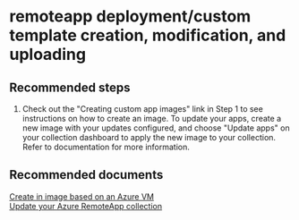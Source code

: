 <properties
	pageTitle="remoteapp deployment/custom template creation, modification, and uploading"
	description="remoteapp deployment/custom template creation, modification, and uploading"
	service="microsoft.remoteapp"
	resource=""
	authors="aashu"
	displayOrder=""
	selfHelpType="generic"
	supportTopicIds="32335843"
	resourceTags=""
	productPesIds="15540"
	cloudEnvironments="public"
	articleId="f97caaf6-313e-4dd9-8568-335674c112eb"
/>

# remoteapp deployment/custom template creation, modification, and uploading

## **Recommended steps**
1. Check out the "Creating custom app images" link in Step 1 to see instructions on how to create an image. To update your apps, create a new image with your updates configured, and choose "Update apps" on your collection dashboard to apply the new image to your collection.  Refer to documentation for more information.

## **Recommended documents**
[Create in image based on an Azure VM](https://azure.microsoft.com/documentation/articles/remoteapp-image-on-azurevm/)<br>
[Update your Azure RemoteApp collection](https://azure.microsoft.com/documentation/articles/remoteapp-update/)
